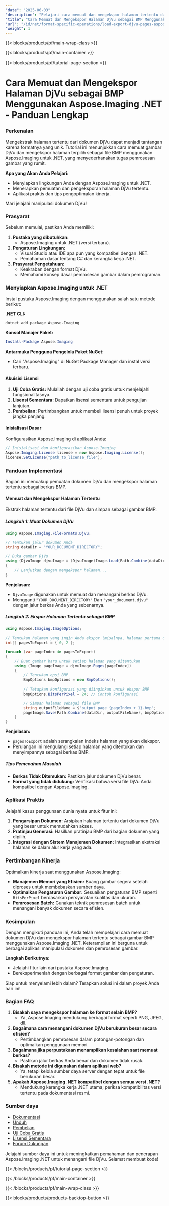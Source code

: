 ```yaml
---
"date": "2025-06-03"
"description": "Pelajari cara memuat dan mengekspor halaman tertentu dari dokumen DjVu secara efisien menggunakan Aspose.Imaging untuk .NET. Ikuti panduan langkah demi langkah ini untuk menyempurnakan proyek pemrosesan dokumen Anda."
"title": "Cara Memuat dan Mengekspor Halaman DjVu sebagai BMP Menggunakan Aspose.Imaging .NET - Panduan Lengkap"
"url": "/id/net/format-specific-operations/load-export-djvu-pages-aspose-imaging-net/"
"weight": 1
---
```


{{< blocks/products/pf/main-wrap-class >}}

{{< blocks/products/pf/main-container >}}

{{< blocks/products/pf/tutorial-page-section >}}
# Cara Memuat dan Mengekspor Halaman DjVu sebagai BMP Menggunakan Aspose.Imaging .NET - Panduan Lengkap

### Perkenalan

Mengekstrak halaman tertentu dari dokumen DjVu dapat menjadi tantangan karena formatnya yang unik. Tutorial ini menunjukkan cara memuat gambar DjVu dan mengekspor halaman terpilih sebagai file BMP menggunakan Aspose.Imaging untuk .NET, yang menyederhanakan tugas pemrosesan gambar yang rumit.

**Apa yang Akan Anda Pelajari:**
- Menyiapkan lingkungan Anda dengan Aspose.Imaging untuk .NET.
- Menerapkan pemuatan dan pengeksporan halaman DjVu tertentu.
- Aplikasi praktis dan tips pengoptimalan kinerja.

Mari jelajahi manipulasi dokumen DjVu!

### Prasyarat

Sebelum memulai, pastikan Anda memiliki:
1. **Pustaka yang dibutuhkan:**
   - Aspose.Imaging untuk .NET (versi terbaru).
2. **Pengaturan Lingkungan:**
   - Visual Studio atau IDE apa pun yang kompatibel dengan .NET.
   - Pemahaman dasar tentang C# dan kerangka kerja .NET.
3. **Prasyarat Pengetahuan:**
   - Keakraban dengan format DjVu.
   - Memahami konsep dasar pemrosesan gambar dalam pemrograman.

### Menyiapkan Aspose.Imaging untuk .NET

Instal pustaka Aspose.Imaging dengan menggunakan salah satu metode berikut:

**.NET CLI:**
```bash
dotnet add package Aspose.Imaging
```

**Konsol Manajer Paket:**
```powershell
Install-Package Aspose.Imaging
```

**Antarmuka Pengguna Pengelola Paket NuGet:**
- Cari "Aspose.Imaging" di NuGet Package Manager dan instal versi terbaru.

#### Akuisisi Lisensi

1. **Uji Coba Gratis:** Mulailah dengan uji coba gratis untuk menjelajahi fungsionalitasnya.
2. **Lisensi Sementara:** Dapatkan lisensi sementara untuk pengujian lanjutan.
3. **Pembelian:** Pertimbangkan untuk membeli lisensi penuh untuk proyek jangka panjang.

#### Inisialisasi Dasar

Konfigurasikan Aspose.Imaging di aplikasi Anda:
```csharp
// Inisialisasi dan konfigurasikan Aspose.Imaging
Aspose.Imaging.License license = new Aspose.Imaging.License();
license.SetLicense("path_to_license_file");
```

### Panduan Implementasi

Bagian ini mencakup pemuatan dokumen DjVu dan mengekspor halaman tertentu sebagai berkas BMP.

#### Memuat dan Mengekspor Halaman Tertentu

Ekstrak halaman tertentu dari file DjVu dan simpan sebagai gambar BMP.

##### Langkah 1: Muat Dokumen DjVu
```csharp
using Aspose.Imaging.FileFormats.Djvu;

// Tentukan jalur dokumen Anda
string dataDir = "YOUR_DOCUMENT_DIRECTORY";

// Buka gambar DjVu
using (DjvuImage djvuImage = (DjvuImage)Image.Load(Path.Combine(dataDir, "your_document.djvu")))
{
    // Lanjutkan dengan mengekspor halaman...
}
```
**Penjelasan:** 
- `DjvuImage` digunakan untuk memuat dan menangani berkas DjVu. 
- Mengganti `"YOUR_DOCUMENT_DIRECTORY"` Dan `"your_document.djvu"` dengan jalur berkas Anda yang sebenarnya.

##### Langkah 2: Ekspor Halaman Tertentu sebagai BMP
```csharp
using Aspose.Imaging.ImageOptions;

// Tentukan halaman yang ingin Anda ekspor (misalnya, halaman pertama dan ketiga)
int[] pagesToExport = { 0, 2 };

foreach (var pageIndex in pagesToExport)
{
    // Buat gambar baru untuk setiap halaman yang ditentukan
    using (Image pageImage = djvuImage.Pages[pageIndex])
    {
        // Tentukan opsi BMP
        BmpOptions bmpOptions = new BmpOptions();
        
        // Tetapkan konfigurasi yang diinginkan untuk ekspor BMP
        bmpOptions.BitsPerPixel = 24; // Contoh konfigurasi

        // Simpan halaman sebagai file BMP
        string outputFileName = $"output_page_{pageIndex + 1}.bmp";
        pageImage.Save(Path.Combine(dataDir, outputFileName), bmpOptions);
    }
}
```
**Penjelasan:**
- `pagesToExport` adalah serangkaian indeks halaman yang akan diekspor.
- Perulangan ini mengulangi setiap halaman yang ditentukan dan menyimpannya sebagai berkas BMP.

##### Tips Pemecahan Masalah
- **Berkas Tidak Ditemukan:** Pastikan jalur dokumen DjVu benar.
- **Format yang tidak didukung:** Verifikasi bahwa versi file DjVu Anda kompatibel dengan Aspose.Imaging.

### Aplikasi Praktis

Jelajahi kasus penggunaan dunia nyata untuk fitur ini:
1. **Pengarsipan Dokumen:** Arsipkan halaman tertentu dari dokumen DjVu yang besar untuk memudahkan akses.
2. **Pratinjau Generasi:** Hasilkan pratinjau BMP dari bagian dokumen yang dipilih.
3. **Integrasi dengan Sistem Manajemen Dokumen:** Integrasikan ekstraksi halaman ke dalam alur kerja yang ada.

### Pertimbangan Kinerja

Optimalkan kinerja saat menggunakan Aspose.Imaging:
- **Manajemen Memori yang Efisien:** Buang gambar segera setelah diproses untuk membebaskan sumber daya.
- **Optimalkan Pengaturan Gambar:** Sesuaikan pengaturan BMP seperti `BitsPerPixel` berdasarkan persyaratan kualitas dan ukuran.
- **Pemrosesan Batch:** Gunakan teknik pemrosesan batch untuk menangani banyak dokumen secara efisien.

### Kesimpulan

Dengan mengikuti panduan ini, Anda telah mempelajari cara memuat dokumen DjVu dan mengekspor halaman tertentu sebagai gambar BMP menggunakan Aspose.Imaging .NET. Keterampilan ini berguna untuk berbagai aplikasi manipulasi dokumen dan pemrosesan gambar.

**Langkah Berikutnya:**
- Jelajahi fitur lain dari pustaka Aspose.Imaging.
- Bereksperimenlah dengan berbagai format gambar dan pengaturan.

Siap untuk menyelami lebih dalam? Terapkan solusi ini dalam proyek Anda hari ini!

### Bagian FAQ

1. **Bisakah saya mengekspor halaman ke format selain BMP?**
   - Ya, Aspose.Imaging mendukung berbagai format seperti PNG, JPEG, dll.
2. **Bagaimana cara menangani dokumen DjVu berukuran besar secara efisien?**
   - Pertimbangkan pemrosesan dalam potongan-potongan dan optimalkan penggunaan memori.
3. **Bagaimana jika perpustakaan menampilkan kesalahan saat memuat berkas?**
   - Pastikan jalur berkas Anda benar dan dokumen tidak rusak.
4. **Bisakah metode ini digunakan dalam aplikasi web?**
   - Ya, tetapi kelola sumber daya server dengan tepat untuk file berukuran besar.
5. **Apakah Aspose.Imaging .NET kompatibel dengan semua versi .NET?**
   - Mendukung kerangka kerja .NET utama; periksa kompatibilitas versi tertentu pada dokumentasi resmi.

### Sumber daya
- [Dokumentasi](https://reference.aspose.com/imaging/net/)
- [Unduh](https://releases.aspose.com/imaging/net/)
- [Pembelian](https://purchase.aspose.com/buy)
- [Uji Coba Gratis](https://releases.aspose.com/imaging/net/)
- [Lisensi Sementara](https://purchase.aspose.com/temporary-license/)
- [Forum Dukungan](https://forum.aspose.com/c/imaging/10)

Jelajahi sumber daya ini untuk meningkatkan pemahaman dan penerapan Aspose.Imaging .NET untuk menangani file DjVu. Selamat membuat kode!

{{< /blocks/products/pf/tutorial-page-section >}}

{{< /blocks/products/pf/main-container >}}

{{< /blocks/products/pf/main-wrap-class >}}

{{< blocks/products/products-backtop-button >}}